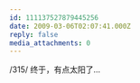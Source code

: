 ```yaml
---
id: 111137527879445256
date: 2009-03-06T02:07:41.000Z
reply: false
media_attachments: 0
---
```


/315/ 终于，有点太阳了...

